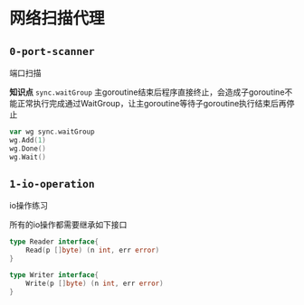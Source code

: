 # 网络扫描代理

## `0-port-scanner`
端口扫描

**知识点**
`sync.waitGroup`
主goroutine结束后程序直接终止，会造成子goroutine不能正常执行完成通过WaitGroup，让主goroutine等待子goroutine执行结束后再停止
```go
var wg sync.waitGroup
wg.Add(1)
wg.Done()
wg.Wait()

```

## `1-io-operation`
io操作练习

所有的io操作都需要继承如下接口
```go
type Reader interface{
    Read(p []byte) (n int, err error)
}

type Writer interface{
    Write(p []byte) (n int, err error)
}

```